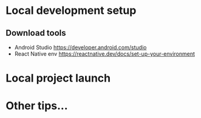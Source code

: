 # Local development setup
## Download tools
- Android Studio https://developer.android.com/studio
- React Native env https://reactnative.dev/docs/set-up-your-environment

# Local project launch

# Other tips...
